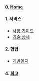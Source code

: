#### 0. [Home](https://github.com/22000546/2021OSSL_TeamProject/wiki)

#### 1. 서비스
- [사용 가이드](https://github.com/22000546/2021OSSL_TeamProject/wiki/%EC%82%AC%EC%9A%A9-%EA%B0%80%EC%9D%B4%EB%93%9C)
- [기술 상세](https://github.com/22000546/2021OSSL_TeamProject/wiki/%EA%B8%B0%EC%88%A0-%EC%83%81%EC%84%B8)

#### 2. 협업
- [개발일지](https://github.com/22000546/2021OSSL_TeamProject/wiki/%EA%B0%9C%EB%B0%9C-%EC%9D%BC%EC%A7%80)

#### 4. [회고](https://github.com/22000546/2021OSSL_TeamProject/wiki/%ED%9A%8C%EA%B3%A0)